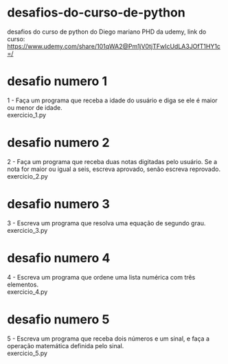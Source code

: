 # desafios-do-curso-de-python
desafios do curso de python do Diego mariano PHD da udemy,
link do curso: https://www.udemy.com/share/101qWA2@Pm1jV0tjTFwIcUdLA3JOfT1HY1c=/

# desafio numero 1
1 - Faça um programa que receba a idade do usuário e diga se ele é maior ou menor de idade.   
exercicio_1.py

# desafio numero 2 
2 - Faça um programa que receba duas notas digitadas pelo usuário. Se a nota for maior ou igual a seis, escreva aprovado, senão escreva reprovado. 
exercicio_2.py


# desafio numero 3 
3 - Escreva um programa que resolva uma equação de segundo grau.
exercicio_3.py

# desafio numero 4
4 - Escreva um programa que ordene uma lista numérica com três elementos.   
exercicio_4.py

# desafio numero 5 
5 - Escreva um programa que receba dois números e um sinal, e faça a operação matemática definida pelo sinal.  
exercicio_5.py